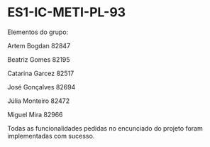 # ES1-IC-METI-PL-93

Elementos do grupo:

Artem Bogdan 82847

Beatriz Gomes 82195

Catarina Garcez 82517

José Gonçalves 82694

Júlia Monteiro 82472

Miguel Mira 82966


Todas as funcionalidades pedidas no encunciado do projeto foram implementadas com sucesso.



